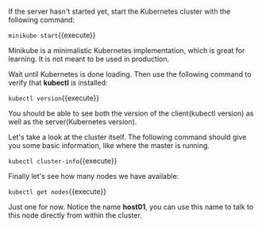 If the server hasn't started yet, start the Kubernetes cluster with the following command:

`minikube start`{{execute}}

Minikube is a minimalistic Kubernetes implementation, which is great for learning. It is not meant to be used in production.

Wait until Kubernetes is done loading. Then use the following command to verify that **kubectl** is installed:

`kubectl version`{{execute}}

You should be able to see both the version of the client(kubectl version) as well as the server(Kubernetes version).

Let's take a look at the cluster itself. The following command should give you some basic information, like where the master is running.

`kubectl cluster-info`{{execute}}

Finally let's see how many nodes we have available:

`kubectl get nodes`{{execute}}

Just one for now. Notice the name **host01**, you can use this name to talk to this node directly from within the cluster.
